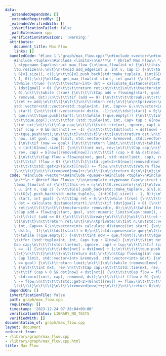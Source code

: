 ```yaml
---
data:
  _extendedDependsOn: []
  _extendedRequiredBy: []
  _extendedVerifiedWith: []
  _isVerificationFailed: false
  _pathExtension: cpp
  _verificationStatusIcon: ':warning:'
  attributes:
    document_title: Max Flow
    links: []
  bundledCode: "#line 1 \"graph/max_flow.cpp\"\n#include <vector>\n#include <queue>\n\
    #include <tuple>\n#include <limits>\n\n/**\n * @brief Max Flow\n */\n\ntemplate\
    \ <typename Cap>\nstruct max_flow {\n\tmax_flow(int n) {\n\t\tthis->n = n;\n\t\
    \tG.resize(n);\n\t}\n\tvoid add_edge(int u, int v, Cap c) {\n\t\tG[u].push_back(std::make_tuple(v,\
    \ G[v].size(), c));\n\t\tG[v].push_back(std::make_tuple(u, (int)G[u].size() -\
    \ 1, 0));\n\t}\n\tCap get_max_flow(int start, int goal) {\n\t\tCap ret = 0;\n\t\
    \twhile (true) {\n\t\t\tvector<int> dst = calculate_distance(start);\n\t\t\tif\
    \ (dst[goal] < 0) {\n\t\t\t\treturn ret;\n\t\t\t}\n\t\t\tvector<int> removed(n,\
    \ 0);\n\t\t\twhile (true) {\n\t\t\t\tCap add = flowing(start, goal, std::numeric_limits<Cap>::max(),\
    \ removed, dst);\n\t\t\t\tif (add == 0) {\n\t\t\t\t\tbreak;\n\t\t\t\t}\n\t\t\t\
    \tret += add;\n\t\t\t}\n\t\t}\n\t\treturn ret;\n\t}\n\n\tprivate:\n\tint n;\n\t\
    std::vector<std::vector<std::tuple<int, int, Cap>>> G;\n\tvector<int> calculate_distance(int\
    \ start) {\n\t\tstd::vector<int> dst(n, -1);\n\t\tdst[start] = 0;\n\t\tstd::queue<int>\
    \ que;\n\t\tque.push(start);\n\t\twhile (!que.empty()) {\n\t\t\tint now = que.front();\n\
    \t\t\tque.pop();\n\t\t\tfor (std::tuple<int, int, Cap> tup : G[now]) {\n\t\t\t\
    \tint nxt;\n\t\t\t\tCap cap;\n\t\t\t\tstd::tie(nxt, ignore, cap) = tup;\n\t\t\t\
    \tif (cap > 0 && dst[nxt] == -1) {\n\t\t\t\t\tdst[nxt] = dst[now] + 1;\n\t\t\t\
    \t\tque.push(nxt);\n\t\t\t\t}\n\t\t\t}\n\t\t}\n\t\treturn dst;\n\t}\n\tCap flowing(int\
    \ now, int goal, Cap limit, std::vector<int> &removed, std::vector<int> &dst)\
    \ {\n\t\tif (now == goal) {\n\t\t\treturn limit;\n\t\t}\n\t\twhile (removed[now]\
    \ < (int)G[now].size()) {\n\t\t\tint nxt, rev;\n\t\t\tCap cap;\n\t\t\tstd::tie(nxt,\
    \ rev, cap) = G[now][removed[now]];\n\t\t\tif (cap > 0 && dst[now] < dst[nxt])\
    \ {\n\t\t\t\tCap flow = flowing(nxt, goal, std::min(limit, cap), removed, dst);\n\
    \t\t\t\tif (flow > 0) {\n\t\t\t\t\tstd::get<2>(G[now][removed[now]]) -= flow;\n\
    \t\t\t\t\tstd::get<2>(G[nxt][rev]) += flow;\n\t\t\t\t\treturn flow;\n\t\t\t\t\
    }\n\t\t\t}\n\t\t\tremoved[now]++;\n\t\t}\n\t\treturn 0;\n\t}\n};\n"
  code: "#include <vector>\n#include <queue>\n#include <tuple>\n#include <limits>\n\
    \n/**\n * @brief Max Flow\n */\n\ntemplate <typename Cap>\nstruct max_flow {\n\
    \tmax_flow(int n) {\n\t\tthis->n = n;\n\t\tG.resize(n);\n\t}\n\tvoid add_edge(int\
    \ u, int v, Cap c) {\n\t\tG[u].push_back(std::make_tuple(v, G[v].size(), c));\n\
    \t\tG[v].push_back(std::make_tuple(u, (int)G[u].size() - 1, 0));\n\t}\n\tCap get_max_flow(int\
    \ start, int goal) {\n\t\tCap ret = 0;\n\t\twhile (true) {\n\t\t\tvector<int>\
    \ dst = calculate_distance(start);\n\t\t\tif (dst[goal] < 0) {\n\t\t\t\treturn\
    \ ret;\n\t\t\t}\n\t\t\tvector<int> removed(n, 0);\n\t\t\twhile (true) {\n\t\t\t\
    \tCap add = flowing(start, goal, std::numeric_limits<Cap>::max(), removed, dst);\n\
    \t\t\t\tif (add == 0) {\n\t\t\t\t\tbreak;\n\t\t\t\t}\n\t\t\t\tret += add;\n\t\t\
    \t}\n\t\t}\n\t\treturn ret;\n\t}\n\n\tprivate:\n\tint n;\n\tstd::vector<std::vector<std::tuple<int,\
    \ int, Cap>>> G;\n\tvector<int> calculate_distance(int start) {\n\t\tstd::vector<int>\
    \ dst(n, -1);\n\t\tdst[start] = 0;\n\t\tstd::queue<int> que;\n\t\tque.push(start);\n\
    \t\twhile (!que.empty()) {\n\t\t\tint now = que.front();\n\t\t\tque.pop();\n\t\
    \t\tfor (std::tuple<int, int, Cap> tup : G[now]) {\n\t\t\t\tint nxt;\n\t\t\t\t\
    Cap cap;\n\t\t\t\tstd::tie(nxt, ignore, cap) = tup;\n\t\t\t\tif (cap > 0 && dst[nxt]\
    \ == -1) {\n\t\t\t\t\tdst[nxt] = dst[now] + 1;\n\t\t\t\t\tque.push(nxt);\n\t\t\
    \t\t}\n\t\t\t}\n\t\t}\n\t\treturn dst;\n\t}\n\tCap flowing(int now, int goal,\
    \ Cap limit, std::vector<int> &removed, std::vector<int> &dst) {\n\t\tif (now\
    \ == goal) {\n\t\t\treturn limit;\n\t\t}\n\t\twhile (removed[now] < (int)G[now].size())\
    \ {\n\t\t\tint nxt, rev;\n\t\t\tCap cap;\n\t\t\tstd::tie(nxt, rev, cap) = G[now][removed[now]];\n\
    \t\t\tif (cap > 0 && dst[now] < dst[nxt]) {\n\t\t\t\tCap flow = flowing(nxt, goal,\
    \ std::min(limit, cap), removed, dst);\n\t\t\t\tif (flow > 0) {\n\t\t\t\t\tstd::get<2>(G[now][removed[now]])\
    \ -= flow;\n\t\t\t\t\tstd::get<2>(G[nxt][rev]) += flow;\n\t\t\t\t\treturn flow;\n\
    \t\t\t\t}\n\t\t\t}\n\t\t\tremoved[now]++;\n\t\t}\n\t\treturn 0;\n\t}\n};\n"
  dependsOn: []
  isVerificationFile: false
  path: graph/max_flow.cpp
  requiredBy: []
  timestamp: '2023-12-24 07:38:04+09:00'
  verificationStatus: LIBRARY_NO_TESTS
  verifiedWith: []
documentation_of: graph/max_flow.cpp
layout: document
redirect_from:
- /library/graph/max_flow.cpp
- /library/graph/max_flow.cpp.html
title: Max Flow
---
```

